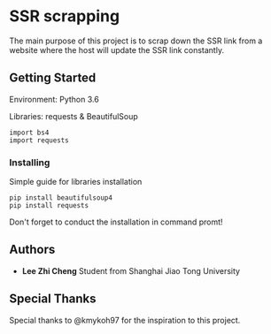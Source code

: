 # SSR scrapping

The main purpose of this project is to scrap down the SSR link from a website where the host will update the SSR link constantly. 

## Getting Started
Environment: Python 3.6

Libraries: requests & BeautifulSoup

```
import bs4
import requests
```

### Installing
Simple guide for libraries installation

```
pip install beautifulsoup4
pip install requests
```
Don't forget to conduct the installation in command promt!

## Authors

* **Lee Zhi Cheng**
Student from Shanghai Jiao Tong University


## Special Thanks
Special thanks to @kmykoh97 for the inspiration to this project.
